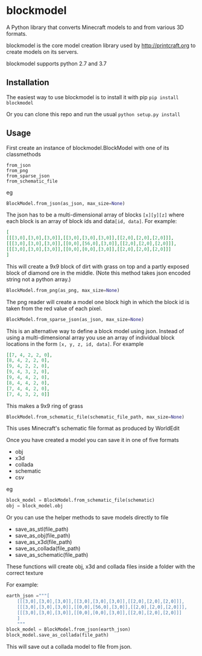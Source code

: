 # blockmodel

A Python library that converts Minecraft models to and from various 3D formats.

blockmodel is the core model creation library used by http://printcraft.org to create models on its servers.

blockmodel supports python 2.7 and 3.7

## Installation

The easiest way to use blockmodel is to install it with pip `pip install blockmodel`

Or you can clone this repo and run the usual `python setup.py install`

## Usage


First create an instance of blockmodel.BlockModel with one of its classmethods

    from_json
    from_png
    from_sparse_json
    from_schematic_file

eg
```python
BlockModel.from_json(as_json, max_size=None)
```
The json has to be a multi-dimensional array of blocks `[x][y][z]` where each block is an array of block ids and data`[id, data]`. For example:
```json
[
[[[3,0],[3,0],[3,0]],[[3,0],[3,0],[3,0]],[[2,0],[2,0],[2,0]]],
[[[3,0],[3,0],[3,0]],[[0,0],[56,0],[3,0]],[[2,0],[2,0],[2,0]]],
[[[3,0],[3,0],[3,0]],[[0,0],[0,0],[3,0]],[[2,0],[2,0],[2,0]]]
]
```
This will create a 9x9 block of dirt with grass on top and a partly exposed block of diamond ore in the middle. (Note this method takes json encoded string not a python array.)

```python   
BlockModel.from_png(as_png, max_size=None)
```
The png reader will create a model one block high in which the block id is taken from the red value of each pixel.

```python
BlockModel.from_sparse_json(as_json, max_size=None)
```
This is an alternative way to define a block model using json. Instead of using a multi-dimensional array you use an array of individual block locations in the form `[x, y, z, id, data]`. For example

```json
[[7, 4, 2, 2, 0],
[8, 4, 2, 2, 0],
[9, 4, 2, 2, 0],
[9, 4, 3, 2, 0],
[9, 4, 4, 2, 0],
[8, 4, 4, 2, 0],
[7, 4, 4, 2, 0],
[7, 4, 3, 2, 0]]

```
This makes a 9x9 ring of grass

```python  
BlockModel.from_schematic_file(schematic_file_path, max_size=None)
```
This uses Minecraft's schematic file format as produced by WorldEdit 

Once you have created a model you can save it in one of five formats

+ obj
+ x3d
+ collada
+ schematic
+ csv

eg

```python  
block_model = BlockModel.from_schematic_file(schematic)
obj = block_model.obj
```

Or you can use the helper methods to save models directly to file

+ save_as_stl(file_path)
+ save_as_obj(file_path)
+ save_as_x3d(file_path)
+ save_as_collada(file_path)
+ save_as_schematic(file_path)

These functions will create obj, x3d and collada files inside a folder with the correct texture

For example:

```python  
earth_json ="""[
    [[[3,0],[3,0],[3,0]],[[3,0],[3,0],[3,0]],[[2,0],[2,0],[2,0]]],
    [[[3,0],[3,0],[3,0]],[[0,0],[56,0],[3,0]],[[2,0],[2,0],[2,0]]],
    [[[3,0],[3,0],[3,0]],[[0,0],[0,0],[3,0]],[[2,0],[2,0],[2,0]]]
    ]
    """
block_model = BlockModel.from_json(earth_json)
block_model.save_as_collada(file_path)
```

This will save out a collada model to file from json.
 
    
 
